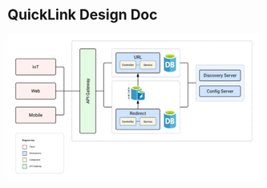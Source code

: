 # QuickLink Design Doc

![System Architecture Diagram](.img/QuickLink-System-Architecture-Diagram.png)
